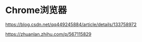 # Chrome浏览器

https://blog.csdn.net/qq449245884/article/details/133758972

https://zhuanlan.zhihu.com/p/567115829